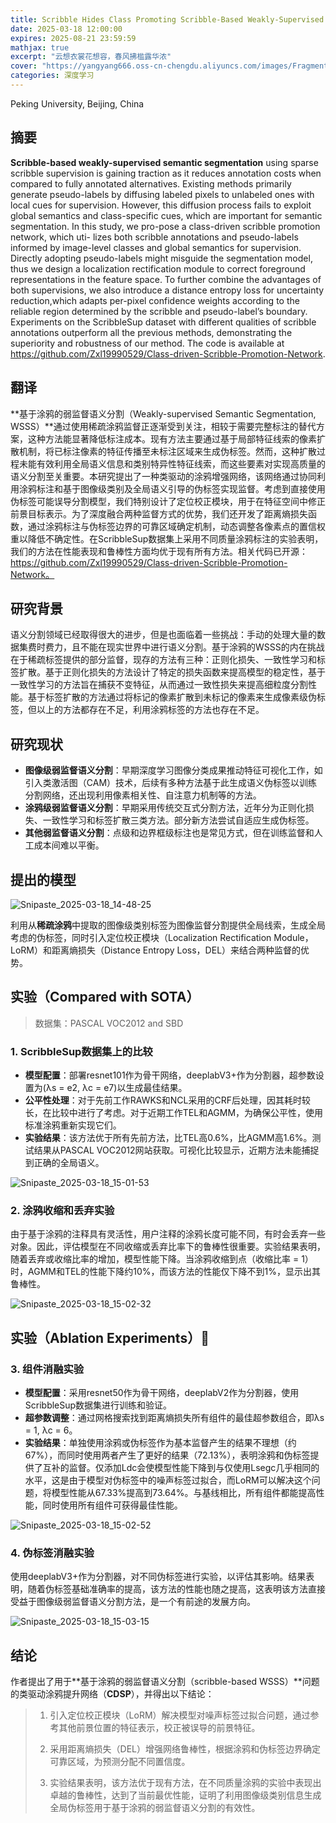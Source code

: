 ```yaml
---
title: Scribble Hides Class Promoting Scribble-Based Weakly-Supervised Semantic Segmentation with Its Class Label
date: 2025-03-18 12:00:00
expires: 2025-08-21 23:59:59
mathjax: true
excerpt: "云想衣裳花想容，春风拂槛露华浓"
cover: "https://yangyang666.oss-cn-chengdu.aliyuncs.com/images/Fragment_7_4k_a51f7.jpg"
categories: 深度学习
---
```

Peking University, Beijing, China

## 摘要

**Scribble-based weakly-supervised semantic segmentation** using sparse scribble supervision is gaining traction as it reduces annotation costs when compared to fully annotated alternatives. Existing methods primarily generate pseudo-labels by diffusing labeled pixels to unlabeled ones with local cues for supervision. However, this diffusion process fails to exploit global semantics and class-specific cues, which are important for semantic segmentation. In this study, we pro-pose a class-driven scribble promotion network, which uti-
lizes both scribble annotations and pseudo-labels informed by image-level classes and global semantics for supervision. Directly adopting pseudo-labels might misguide the segmentation model, thus we design a localization rectification module to correct foreground representations in the feature space. To further combine the advantages of both supervisions, we also introduce a distance entropy loss for uncertainty reduction,which adapts per-pixel confidence weights according to the reliable region determined by the scribble and pseudo-label’s boundary. Experiments on the ScribbleSup dataset with different qualities of scribble annotations outperform all the previous methods, demonstrating the superiority and robustness
of our method. The code is available at https://github.com/Zxl19990529/Class-driven-Scribble-Promotion-Network.

## 翻译

 **基于涂鸦的弱监督语义分割（Weakly-supervised Semantic Segmentation, WSSS）**通过使用稀疏涂鸦监督正逐渐受到关注，相较于需要完整标注的替代方案，这种方法能显著降低标注成本。现有方法主要通过基于局部特征线索的像素扩散机制，将已标注像素的特征传播至未标注区域来生成伪标签。然而，这种扩散过程未能有效利用全局语义信息和类别特异性特征线索，而这些要素对实现高质量的语义分割至关重要。本研究提出了一种类驱动的涂鸦增强网络，该网络通过协同利用涂鸦标注和基于图像级类别及全局语义引导的伪标签实现监督。考虑到直接使用伪标签可能误导分割模型，我们特别设计了定位校正模块，用于在特征空间中修正前景目标表示。为了深度融合两种监督方式的优势，我们还开发了距离熵损失函数，通过涂鸦标注与伪标签边界的可靠区域确定机制，动态调整各像素点的置信权重以降低不确定性。在ScribbleSup数据集上采用不同质量涂鸦标注的实验表明，我们的方法在性能表现和鲁棒性方面均优于现有所有方法。相关代码已开源：https://github.com/Zxl19990529/Class-driven-Scribble-Promotion-Network。

## 研究背景

语义分割领域已经取得很大的进步，但是也面临着一些挑战：手动的处理大量的数据集费时费力，且不能在现实世界中进行语义分割。基于涂鸦的WSSS的内在挑战在于稀疏标签提供的部分监督，现存的方法有三种：正则化损失、一致性学习和标签扩散。基于正则化损失的方法设计了特定的损失函数来提高模型的稳定性，基于一致性学习的方法旨在捕获不变特征，从而通过一致性损失来提高细粒度分割性能。基于标签扩散的方法通过将标记的像素扩散到未标记的像素来生成像素级伪标签，但以上的方法都存在不足，利用涂鸦标签的方法也存在不足。



## 研究现状



- **图像级弱监督语义分割**：早期深度学习图像分类成果推动特征可视化工作，如引入类激活图（CAM）技术，后续有多种方法基于此生成语义伪标签以训练分割网络，还出现利用像素相关性、自注意力机制等的方法。
- **涂鸦级弱监督语义分割**：早期采用传统交互式分割方法，近年分为正则化损失、一致性学习和标签扩散三类方法。部分新方法尝试自适应生成伪标签。
- **其他弱监督语义分割**：点级和边界框级标注也是常见方式，但在训练监督和人工成本间难以平衡。



## 提出的模型

![Snipaste_2025-03-18_14-48-25](https://yangyang666.oss-cn-chengdu.aliyuncs.com/images/Snipaste_2025-03-18_14-48-25.png)





利用从**稀疏涂鸦**中提取的图像级类别标签为图像监督分割提供全局线索，生成全局考虑的伪标签，同时引入定位校正模块（Localization Rectification Module，LoRM）和距离熵损失（Distance Entropy Loss，DEL）来结合两种监督的优势。



## 实验（Compared with SOTA）

> 数据集：PASCAL VOC2012 and SBD
>



### 1. ScribbleSup数据集上的比较

- **模型配置**：部署resnet101作为骨干网络，deeplabV3+作为分割器，超参数设置为(λs = e2, λc = e7)以生成最佳结果。
- **公平性处理**：对于先前工作RAWKS和NCL采用的CRF后处理，因其耗时较长，在比较中进行了考虑。对于近期工作TEL和AGMM，为确保公平性，使用标准涂鸦重新实现它们。
- **实验结果**：该方法优于所有先前方法，比TEL高0.6%，比AGMM高1.6%。测试结果从PASCAL VOC2012网站获取。可视化比较显示，近期方法未能捕捉到正确的全局语义。

![Snipaste_2025-03-18_15-01-53](https://yangyang666.oss-cn-chengdu.aliyuncs.com/images/Snipaste_2025-03-18_15-01-53.png)





### 2. 涂鸦收缩和丢弃实验

由于基于涂鸦的注释具有灵活性，用户注释的涂鸦长度可能不同，有时会丢弃一些对象。因此，评估模型在不同收缩或丢弃比率下的鲁棒性很重要。实验结果表明，随着丢弃或收缩比率的增加，模型性能下降。当涂鸦收缩到点（收缩比率 = 1）时，AGMM和TEL的性能下降约10%，而该方法的性能仅下降不到1%，显示出其鲁棒性。

![Snipaste_2025-03-18_15-02-32](https://yangyang666.oss-cn-chengdu.aliyuncs.com/images/Snipaste_2025-03-18_15-02-32.png)

## 实验（Ablation Experiments）:1st_place_medal:

### 3. 组件消融实验

- **模型配置**：采用resnet50作为骨干网络，deeplabV2作为分割器，使用ScribbleSup数据集进行训练和验证。
- **超参数调整**：通过网格搜索找到距离熵损失所有组件的最佳超参数组合，即λs = 1, λc = 6。
- **实验结果**：单独使用涂鸦或伪标签作为基本监督产生的结果不理想（约67%），而同时使用两者产生了更好的结果（72.13%），表明涂鸦和伪标签提供了互补的监督。仅添加Ldc会使模型性能下降到与仅使用Lsegc几乎相同的水平，这是由于模型对伪标签中的噪声标签过拟合，而LoRM可以解决这个问题，将模型性能从67.33%提高到73.64%。与基线相比，所有组件都能提高性能，同时使用所有组件可获得最佳性能。

![Snipaste_2025-03-18_15-02-52](https://yangyang666.oss-cn-chengdu.aliyuncs.com/images/Snipaste_2025-03-18_15-02-52.png)

### 4. 伪标签消融实验

使用deeplabV3+作为分割器，对不同伪标签进行实验，以评估其影响。结果表明，随着伪标签基础准确率的提高，该方法的性能也随之提高，这表明该方法直接受益于图像级弱监督语义分割方法，是一个有前途的发展方向。



![Snipaste_2025-03-18_15-03-15](https://yangyang666.oss-cn-chengdu.aliyuncs.com/images/Snipaste_2025-03-18_15-03-15.png)



## 结论

作者提出了用于**基于涂鸦的弱监督语义分割（scribble-based WSSS）**问题的类驱动涂鸦提升网络（**CDSP**），并得出以下结论： 

> 1. 引入定位校正模块（LoRM）解决模型对噪声标签过拟合问题，通过参考其他前景位置的特征表示，校正被误导的前景特征。 
>
>    
>
> 2. 采用距离熵损失（DEL）增强网络鲁棒性，根据涂鸦和伪标签边界确定可靠区域，为预测分配不同置信度。 
>
>    
>
> 3. 实验结果表明，该方法优于现有方法，在不同质量涂鸦的实验中表现出卓越的鲁棒性，达到了当前最优性能，证明了利用图像级类别信息生成全局伪标签用于基于涂鸦的弱监督语义分割的有效性。 


